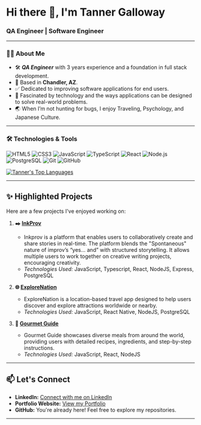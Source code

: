 <h1>Hi there 👋, I'm Tanner Galloway</h1>
<h3>QA Engineer | Software Engineer</h3>

---

### 👨‍💻 About Me

- 🛠️ ***QA Engineer*** with 3 years experience and a foundation in full stack development.
- 🌵 Based in **Chandler, AZ**.
- ✅ Dedicated to improving software applications for end users.
- 🧠 Fascinated by technology and the ways applications can be designed to solve real-world problems.
- 🌏 When I’m not hunting for bugs, I enjoy Traveling, Psychology, and Japanese Culture.

---

### 🛠️ Technologies & Tools

<p>
  <img src="https://img.shields.io/badge/HTML5-E34F26?style=for-the-badge&logo=html5&logoColor=white" alt="HTML5"/>
  <img src="https://img.shields.io/badge/CSS3-1572B6?style=for-the-badge&logo=css3&logoColor=white" alt="CSS3"/>
  <img src="https://img.shields.io/badge/JavaScript-F7DF1E?style=for-the-badge&logo=javascript&logoColor=black" alt="JavaScript"/>
  <img src="https://img.shields.io/badge/TypeScript-007ACC?style=for-the-badge&logo=typescript&logoColor=white" alt="TypeScript"/>
  <img src="https://img.shields.io/badge/React-61DAFB?style=for-the-badge&logo=react&logoColor=black" alt="React"/>
  <img src="https://img.shields.io/badge/Node.js-339933?style=for-the-badge&logo=nodedotjs&logoColor=white" alt="Node.js"/>
  <img src="https://img.shields.io/badge/PostgreSQL-4169E1?style=for-the-badge&logo=postgresql&logoColor=white" alt="PostgreSQL"/>
  <img src="https://img.shields.io/badge/Git-F05032?style=for-the-badge&logo=git&logoColor=white" alt="Git"/>
  <img src="https://img.shields.io/badge/GitHub-181717?style=for-the-badge&logo=github&logoColor=white" alt="GitHub"/>
</p>

<a href="https://github.com/tannergalloway">
  <img src="https://github-readme-stats.vercel.app/api/top-langs/?username=tannergalloway&layout=compact&theme=radical&hide_border=true" alt="Tanner's Top Languages" />
</a>

---

## ✨ Highlighted Projects

Here are a few projects I've enjoyed working on:

1.  **✒️ [InkProv](https://github.com/TeamTandamett/inkprov)**

    - Inkprov is a platform that enables users to collaboratively create and share stories in real-time. The platform blends the "Spontaneous" nature of improv’s “yes... and” with structured storytelling. It allows multiple users to work together on creative writing projects, encouraging creativity.
    - _Technologies Used:_ JavaScript, Typescript, React, NodeJS, Express, PostgreSQL

2.  **🌐 [ExploreNation](https://github.com/tannergalloway/ExploreNation)**

    - ExploreNation is a location-based travel app designed to help users discover and explore attractions worldwide or nearby.
    - _Technologies Used:_ JavaScript, React Native, NodeJS, PostgreSQL

3.  **🍔 [Gourmet Guide](https://github.com/TannerGalloway/Gourmet-Guide)**
    - Gourmet Guide showcases diverse meals from around the world, providing users with detailed recipes, ingredients, and step-by-step instructions.
    - _Technologies Used:_ JavaScript, React, NodeJS

---

## 📫 Let's Connect

- **LinkedIn:** [Connect with me on LinkedIn](https://www.linkedin.com/in/tanner-galloway-094970183/)
- **Portfolio Website:** [View my Portfolio](https://tannergalloway.github.io/Portfolio/)
- **GitHub:** You're already here! Feel free to explore my repositories.

---
